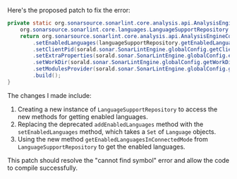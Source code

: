 Here's the proposed patch to fix the error:

```java
private static org.sonarsource.sonarlint.core.analysis.api.AnalysisEngineConfiguration buildAnalysisEngineConfiguration() {
    org.sonarsource.sonarlint.core.languages.LanguageSupportRepository languageSupportRepository = new org.sonarsource.sonarlint.core.languages.LanguageSupportRepository();
    return org.sonarsource.sonarlint.core.analysis.api.AnalysisEngineConfiguration.builder()
        .setEnabledLanguages(languageSupportRepository.getEnabledLanguagesInConnectedMode())
        .setClientPid(sorald.sonar.SonarLintEngine.globalConfig.getClientPid())
        .setExtraProperties(sorald.sonar.SonarLintEngine.globalConfig.extraProperties())
        .setWorkDir(sorald.sonar.SonarLintEngine.globalConfig.getWorkDir())
        .setModulesProvider(sorald.sonar.SonarLintEngine.globalConfig.getModulesProvider())
        .build();
}
```

The changes I made include:

1. Creating a new instance of `LanguageSupportRepository` to access the new methods for getting enabled languages.
2. Replacing the deprecated `addEnabledLanguages` method with the `setEnabledLanguages` method, which takes a `Set` of `Language` objects.
3. Using the new method `getEnabledLanguagesInConnectedMode` from `LanguageSupportRepository` to get the enabled languages.

This patch should resolve the "cannot find symbol" error and allow the code to compile successfully.